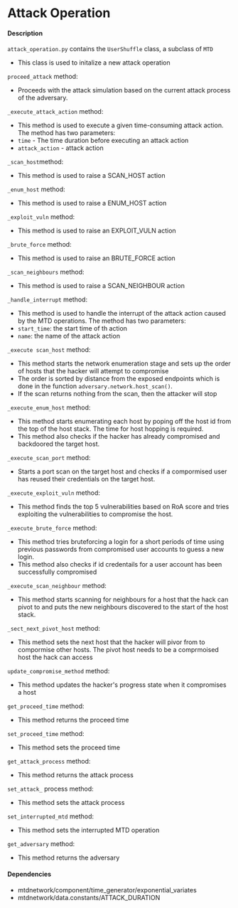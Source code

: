 # Attack Operation

#### Description
```attack_operation.py``` contains the ```UserShuffle``` class, a subclass of ```MTD```

 - This class is used to initalize a new attack operation

```proceed_attack``` method:
    
 -  Proceeds with the attack simulation based on the current attack process of the adversary.
    

```_execute_attack_action``` method:

 - This method is used to execute a given time-consuming attack action. The method has two parameters:
 - ```time``` - The time duration before executing an attack action
 - ```attack_action``` - attack action

```_scan_host```method:

 - This method is used to raise a SCAN_HOST action

```_enum_host``` method:

  - This method is used to raise a ENUM_HOST action

```_exploit_vuln``` method:

  - This method is used to raise an EXPLOIT_VULN action

```_brute_force``` method:

  - This method is used to raise an BRUTE_FORCE action

```_scan_neighbours``` method:

  - This method is used to raise a SCAN_NEIGHBOUR action

```_handle_interrupt``` method:

  - This method is used to handle the interrupt of the attack action caused by the MTD operations. The method has two parameters:
  - ```start_time```: the start time of th action
  - ```name```: the name of the attack action

```_execute scan_host``` method:

 - This method starts the network enumeration stage and sets up the order of hosts that the hacker will attempt to compromise
 - The order is sorted by distance from the exposed endpoints which is done in the function ```adversary.network.host_scan()```.
 - If the scan returns nothing from the scan, then the attacker will stop

```_execute_enum_host``` method:

 - This method starts enumerating each host by poping off the host id from the top of the host stack. The time for host hopping is required.
 - This method also checks if the hacker has already compromised and backdoored the target host.


```_execute_scan_port``` method:
  - Starts a port scan on the target host and checks if a compormised user has reused their credentials on the target host.
  
```_execute_exploit_vuln``` method:

   - This method finds the top 5 vulnerabilities based on RoA score and tries exploiting the vulnerabilities to compromise the host.

```_execute_brute_force``` method:

   - This method tries bruteforcing a login for a short periods of time using previous passwords from compromised user accounts to guess a new login.
   - This method also checks if id credentails for a user account has been successfully compromised

```_execute_scan_neighbour``` method:

  - This method starts scanning for neighbours for a host that the hack can pivot to and puts the new neighbours discovered to the start of the host stack.

```_sect_next_pivot_host``` method:
  
  - This method sets the next host that the hacker will pivor from to compormise other hosts. The pivot host needs to be a comprmoised host the hack can access

```update_compromise_method``` method:

  - This method updates the hacker's progress state when it compromises a host

```get_proceed_time``` method:

  - This method returns the proceed time

```set_proceed_time``` method:

  - This method sets the proceed time

```get_attack_process``` method:

  - This method returns the attack process

```set_attack_``` process method:

  - This method sets the attack process

```set_interrupted_mtd``` method:

  - This method sets the interrupted MTD operation

```get_adversary``` method:

  - This method returns the adversary 


#### Dependencies

- mtdnetwork/component/time_generator/exponential_variates
- mtdnetwork/data.constants/ATTACK_DURATION